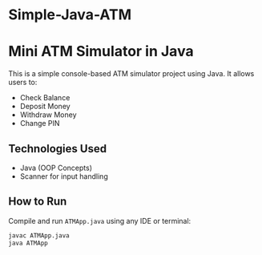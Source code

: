 # Simple-Java-ATM
# Mini ATM Simulator in Java

This is a simple console-based ATM simulator project using Java. It allows users to:

- Check Balance
- Deposit Money
- Withdraw Money
- Change PIN

## Technologies Used
- Java (OOP Concepts)
- Scanner for input handling

## How to Run
Compile and run `ATMApp.java` using any IDE or terminal:
```bash
javac ATMApp.java
java ATMApp
